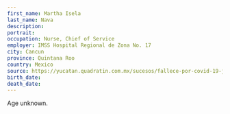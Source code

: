 ```yaml
---
first_name: Martha Isela
last_name: Nava
description: 
portrait: 
occupation: Nurse, Chief of Service
employer: IMSS Hospital Regional de Zona No. 17
city: Cancun
province: Quintana Roo
country: Mexico
source: https://yucatan.quadratin.com.mx/sucesos/fallece-por-covid-19-jefa-de-enfermeras-del-hospital-del-imss-de-la-510/
birth_date: 
death_date: 
---
```


Age unknown.